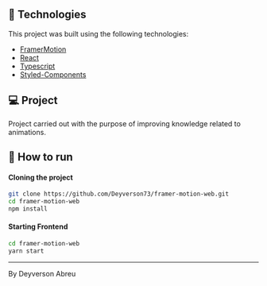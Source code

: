 ## :rocket: Technologies

This project was built using the following technologies:

- [FramerMotion](https://www.framer.com/motion/)
- [React](https://reactjs.org)
- [Typescript](https://www.typescriptlang.org/)
- [Styled-Components](https://styled-components.com/)

## 💻 Project

Project carried out with the purpose of improving knowledge related to animations.

## 🔖 How to run

#### Cloning the project
```sh
git clone https://github.com/Deyverson73/framer-motion-web.git
cd framer-motion-web
npm install
```
#### Starting Frontend
```sh
cd framer-motion-web
yarn start
```

---

By Deyverson Abreu 